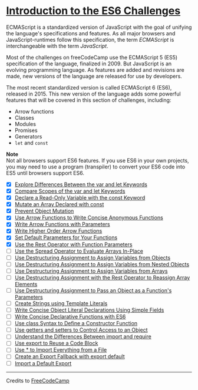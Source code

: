 # [Introduction to the ES6 Challenges](https://learn.freecodecamp.org/javascript-algorithms-and-data-structures/es6)

ECMAScript is a standardized version of JavaScript with the goal of unifying the language's specifications and features. As all major browsers and JavaScript-runtimes follow this specification, the term _ECMAScript_ is interchangeable with the term _JavaScript_.

Most of the challenges on freeCodeCamp use the ECMAScript 5 (ES5) specification of the language, finalized in 2009. But JavaScript is an evolving programming language. As features are added and revisions are made, new versions of the language are released for use by developers.

The most recent standardized version is called ECMAScript 6 (ES6), released in 2015. This new version of the language adds some powerful features that will be covered in this section of challenges, including:

- Arrow functions
- Classes
- Modules
- Promises
- Generators
- `let` and `const`

**Note**  
Not all browsers support ES6 features. If you use ES6 in your own projects, you may need to use a program (transpiler) to convert your ES6 code into ES5 until browsers support ES6.

- [x] [Explore Differences Between the var and let Keywords](01-explore-differences-between-the-var-and-let-keywords.js)
- [x] [Compare Scopes of the var and let Keywords](02-compare-scopes-of-the-var-and-let-keywords.js)
- [x] [Declare a Read-Only Variable with the const Keyword](03-declare-a-read-only-variable-with-the-const-keyword.js)
- [x] [Mutate an Array Declared with const](04-mutate-an-array-declared-with-const.js)
- [x] [Prevent Object Mutation](05-prevent-object-mutation.js)
- [x] [Use Arrow Functions to Write Concise Anonymous Functions](06-use-arrow-functions-to-write-concise-anonymous-functions.js)
- [x] [Write Arrow Functions with Parameters](07-write-arrow-functions-with-parameters.js)
- [x] [Write Higher Order Arrow Functions](08-write-higher-order-arrow-functions.js)
- [x] [Set Default Parameters for Your Functions](09-set-default-parameters-for-your-functions.js)
- [x] [Use the Rest Operator with Function Parameters](10-use-the-rest-operator-with-function-parameters.js)
- [ ] [Use the Spread Operator to Evaluate Arrays In-Place](11-use-the-spread-operator-to-evaluate-arrays-in-place.js)
- [ ] [Use Destructuring Assignment to Assign Variables from Objects](12-use-destructuring-assignment-to-assign-variables-from-objects.js)
- [ ] [Use Destructuring Assignment to Assign Variables from Nested Objects](13-use-destructuring-assignment-to-assign-variables-from-nested-objects.js)
- [ ] [Use Destructuring Assignment to Assign Variables from Arrays](14-use-destructuring-assignment-to-assign-variables-from-arrays.js)
- [ ] [Use Destructuring Assignment with the Rest Operator to Reassign Array Elements](15-use-destructuring-assignment-with-the-rest-operator-to-reassign-array-elements.js)
- [ ] [Use Destructuring Assignment to Pass an Object as a Function's Parameters](16-use-destructuring-assignment-to-pass-an-object-as-a-functions-parameters.js)
- [ ] [Create Strings using Template Literals](17-create-strings-using-template-literals.js)
- [ ] [Write Concise Object Literal Declarations Using Simple Fields](18-write-concise-object-literal-declarations-using-simple-fields.js)
- [ ] [Write Concise Declarative Functions with ES6](19-write-concise-declarative-functions-with-es6.js)
- [ ] [Use class Syntax to Define a Constructor Function](20-use-class-syntax-to-define-a-constructor-function.js)
- [ ] [Use getters and setters to Control Access to an Object](21-use-getters-and-setters-to-control-access-to-an-object.js)
- [ ] [Understand the Differences Between import and require](22-understand-the-differences-between-import-and-require.js)
- [ ] [Use export to Reuse a Code Block](23-use-export-to-reuse-a-code-block.js)
- [ ] [Use * to Import Everything from a File](24-use--to-import-everything-from-a-file.js)
- [ ] [Create an Export Fallback with export default](25-create-an-export-fallback-with-export-default.js)
- [ ] [Import a Default Export](26-import-a-default-export.js)

---

Credits to [FreeCodeCamp](https://www.freecodecamp.org/)
